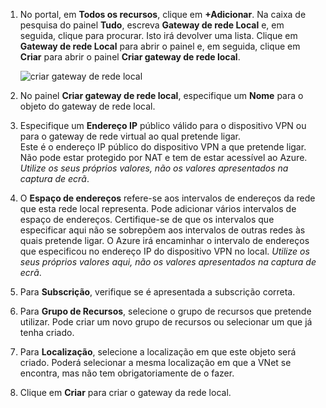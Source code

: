 1. No portal, em **Todos os recursos**, clique em **+Adicionar**. Na caixa de pesquisa do painel **Tudo**, escreva **Gateway de rede Local** e, em seguida, clique para procurar. Isto irá devolver uma lista. Clique em **Gateway de rede Local** para abrir o painel e, em seguida, clique em **Criar** para abrir o painel **Criar gateway de rede local**.

      ![criar gateway de rede local](./media/vpn-gateway-add-lng-s2s-rm-portal-include/createlng.png)
2. No painel **Criar gateway de rede local**, especifique um **Nome** para o objeto do gateway de rede local.
3. Especifique um **Endereço IP** público válido para o dispositivo VPN ou para o gateway de rede virtual ao qual pretende ligar.<br>Este é o endereço IP público do dispositivo VPN a que pretende ligar. Não pode estar protegido por NAT e tem de estar acessível ao Azure. *Utilize os seus próprios valores, não os valores apresentados na captura de ecrã*.
4. O **Espaço de endereços** refere-se aos intervalos de endereços da rede que esta rede local representa. Pode adicionar vários intervalos de espaço de endereços. Certifique-se de que os intervalos que especificar aqui não se sobrepõem aos intervalos de outras redes às quais pretende ligar. O Azure irá encaminhar o intervalo de endereços que especificou no endereço IP do dispositivo VPN no local. *Utilize os seus próprios valores aqui, não os valores apresentados na captura de ecrã*.
5. Para **Subscrição**, verifique se é apresentada a subscrição correta.
6. Para **Grupo de Recursos**, selecione o grupo de recursos que pretende utilizar. Pode criar um novo grupo de recursos ou selecionar um que já tenha criado.
7. Para **Localização**, selecione a localização em que este objeto será criado. Poderá selecionar a mesma localização em que a VNet se encontra, mas não tem obrigatoriamente de o fazer.
8. Clique em **Criar** para criar o gateway da rede local.